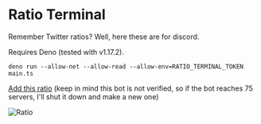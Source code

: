 # Ratio Terminal

Remember Twitter ratios? Well, here these are for discord.

Requires Deno (tested with v1.17.2).

 `deno run --allow-net --allow-read --allow-env=RATIO_TERMINAL_TOKEN main.ts` 

[Add this ratio](https://discord.com/api/oauth2/authorize?client_id=893355749441417287&permissions=67584&scope=bot) (keep in mind this bot is not verified, so if the bot reaches 75 servers, I'll shut it down and make a new one)

![Ratio](https://user-images.githubusercontent.com/42050584/140654544-6bc063e6-38ce-44d4-a151-be25f62eca1b.png)
